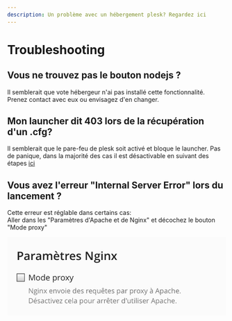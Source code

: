 ```yaml
---
description: Un problème avec un hébergement plesk? Regardez ici
---
```


# Troubleshooting

## Vous ne trouvez pas le bouton nodejs ?

Il semblerait que vote hébergeur n'ai pas installé cette fonctionnalité. Prenez contact avec eux ou envisagez d'en changer.

## Mon launcher dit 403 lors de la récupération d'un .cfg?

Il semblerait que le pare-feu de plesk soit activé et bloque le launcher. Pas de panique, dans la majorité des cas il est désactivable en suivant des étapes [ici](desactiver-le-pare-feu.md)

## Vous avez l'erreur "Internal Server Error" lors du lancement ?

Cette erreur est réglable dans certains cas:  
Aller dans les "Paramètres d'Apache et de Nginx" et décochez le bouton "Mode proxy"

![](../../.gitbook/assets/image%20%281%29.png)

